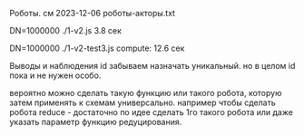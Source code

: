 Роботы. см 2023-12-06 роботы-акторы.txt

DN=1000000 ./1-v2.js 3.8 сек

DN=1000000 ./1-v2-test3.js compute: 12.6 сек

Выводы и наблюдения
id забываем назначать уникальный. 
   но в целом id пока и не нужен особо.

вероятно можно сделать такую функцию или такого робота, которую затем применять к схемам универсально. например чтобы сделать робота reduce - достаточно по идее сделать 1го такого робота или даже указать параметр функцию редуцирования.